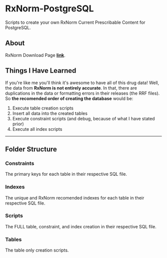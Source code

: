 # RxNorm-PostgreSQL

Scripts to create your own RxNorm Current Prescribable Content for PostgreSQL.

## About

RxNorm Download Page [**link**](https://www.nlm.nih.gov/research/umls/rxnorm/docs/rxnormfiles.html).

## Things I Have Learned

If you're like me you'll think it's awesome to have all of this drug data! Well, the data from **RxNorm is not entirely accurate**. In that, there are duplications in the data or formatting errors in their releases (the RRF files). So **the recomended order of creating the database** would be:

1. Execute table creation scripts
2. Insert all data into the created tables
3. Execute constraint scripts (and debug, because of what I have stated prior)
4. Execute all index scripts

---

## Folder Structure

### Constraints

The primary keys for each table in their respective SQL file.

### Indexes

The unique and RxNorm recomended indexes for each table in their respective SQL file.

### Scripts

The FULL table, constraint, and index creation in their respective SQL file.

### Tables

The table only creation scripts.
